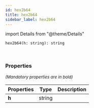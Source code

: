 ```yaml
---
id: hex2b64
title: hex2b64
sidebar_label: hex2b64
---
```


import Details from "@theme/Details"


```tsx
hex2b64(h: string): string
```
<br/>



### Properties

<font size="2"><i>(Mandatory properties are in bold)</i></font>

| Properties | Type | Description |
| --------- | ---- | ----------- |
| **h** | string |  |


